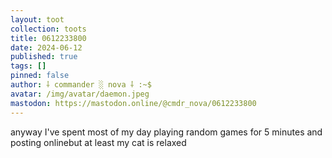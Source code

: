 ```yaml
---
layout: toot
collection: toots
title: 0612233800
date: 2024-06-12
published: true
tags: []
pinned: false
author: ⸸ commander ░ nova ⸸ :~$
avatar: /img/avatar/daemon.jpeg
mastodon: https://mastodon.online/@cmdr_nova/0612233800
---
```


anyway I've spent most of my day playing random games for 5 minutes and posting onlinebut at least my cat is relaxed
